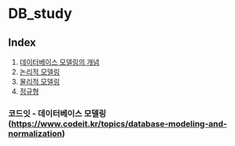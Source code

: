 # DB_study


## Index

1. [데이터베이스 모델링의 개념](./dataModeling/dataModeling.md)
2. [논리적 모델링](./dataModeling/logicalModel/relationship.md)
3. [물리적 모델링](./dataModeling/physicalModel/physicalModel.md)
4. [정규형](./dataModeling/nNF.md)


### 코드잇 - 데이터베이스 모델링(https://www.codeit.kr/topics/database-modeling-and-normalization)

